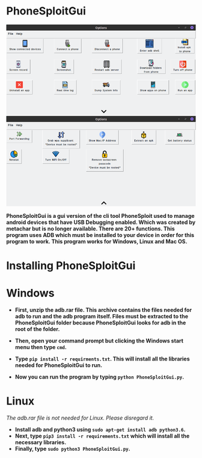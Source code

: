 # PhoneSploitGui

![Screenshot](Screenshots/Firstpage.png)
![Screenshot](Screenshots/Secondpage.png)

**PhoneSploitGui is a gui version of the cli tool PhoneSploit used to manage android devices that have USB Debugging enabled. Which was created by metachar but is no longer available.
There are 20+ functions. This program uses ADB which must be installed to your device in order for this program to work. This program works for Windows, Linux and Mac OS.**

# Installing PhoneSploitGui
# Windows
* **First, unzip the adb.rar file. This archive contains the files needed for adb to run and the adb program itself. Files must be extracted to the PhoneSploitGui folder because PhoneSploitGui looks for adb in the root of the folder.**

* **Then, open your command prompt but clicking the Windows start menu then type ``cmd``.**
* **Type ``pip install -r requirments.txt``. This will install all the libraries needed for PhoneSploitGui to run.**
* **Now you can run the program by typing ``python PhoneSploitGui.py``.**

# Linux
_The adb.rar file is not needed for Linux. Please disregard it._

* **Install adb and python3 using ``sudo apt-get install adb python3.6``.**
* **Next, type ``pip3 install -r requirements.txt`` which will install all the necessary libraries.**
* **Finally, type ``sudo python3 PhoneSploitGui.py``.**
